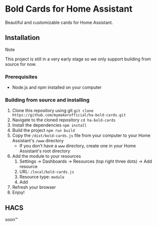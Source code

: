 # **Bold Cards** for Home Assistant
Beautiful and customizable cards for Home Assistant.

## Installation

> [!NOTE]
> This project is still in a very early stage so we only support building from source for now.

### Prerequisites
- Node.js and npm installed on your computer

### Building from source and installing
1. Clone this repository using git 
   `git clone https://github.com/mymakerofficial/ha-bold-cards.git`
2. Navigate to the cloned repository
   `cd ha-bold-cards`
3. Install the dependencies
   `npm install`
4. Build the project
   `npm run build`
5. Copy the `/dist/bold-cards.js` file from your computer to your Home Assistant's `/www` directory
    - If you don't have a `www` directory, create one in your Home Assistant's root directory
6. Add the module to your resources
   1. Settings -> Dashboards -> Resources (top right three dots) -> Add resource
   2. URL: `/local/bold-cards.js`
   3. Resource type: `module`
   4. Add
7. Refresh your browser
8. Enjoy!

## HACS
soon™
